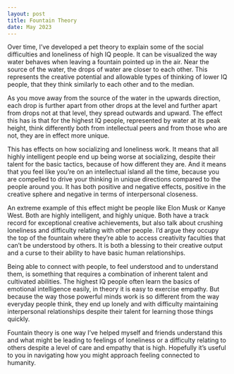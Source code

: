 ```yaml
---
layout: post
title: Fountain Theory
date: May 2023
---
```


Over time, I’ve developed a pet theory to explain some of the social difficulties and loneliness of high IQ people. It can be visualized the way water behaves when leaving a fountain pointed up in the air. Near the source of the water, the drops of water are closer to each other. This represents the creative potential and allowable types of thinking of lower IQ people, that they think similarly to each other and to the median.

As you move away from the source of the water in the upwards direction, each drop is further apart from other drops at the level and further apart from drops not at that level, they spread outwards and upward. The effect this has is that for the highest IQ people, represented by water at its peak height, think differently both from intellectual peers and from those who are not, they are in effect more unique.

This has effects on how socializing and loneliness work. It means that all highly intelligent people end up being worse at socializing, despite their talent for the basic tactics, because of how different they are. And it means that you feel like you’re on an intellectual island all the time, because you are compelled to drive your thinking in unique directions compared to the people around you. It has both positive and negative effects, positive in the creative sphere and negative in terms of interpersonal closeness.

An extreme example of this effect might be people like Elon Musk or Kanye West. Both are highly intelligent, and highly unique. Both have a track record for exceptional creative achievements, but also talk about crushing loneliness and difficulty relating with other people. I’d argue they occupy the top of the fountain where they’re able to access creativity faculties that can’t be understood by others. It is both a blessing to their creative output and a curse to their ability to have basic human relationships.

Being able to connect with people, to feel understood and to understand them, is something that requires a combination of inherent talent and cultivated abilities. The highest IQ people often learn the basics of emotional intelligence easily, in theory it is easy to exercise empathy. But because the way those powerful minds work is so different from the way everyday people think, they end up lonely and with difficulty maintaining interpersonal relationships despite their talent for learning those things quickly.

Fountain theory is one way I’ve helped myself and friends understand this and what might be leading to feelings of loneliness or a difficulty relating to others despite a level of care and empathy that is high. Hopefully it’s useful to you in navigating how you might approach feeling connected to humanity.
